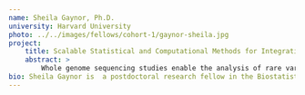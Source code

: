 ```yaml
---
name: Sheila Gaynor, Ph.D.
university: Harvard University
photo: ../../images/fellows/cohort-1/gaynor-sheila.jpg
project:
    title: Scalable Statistical and Computational Methods for Integrating Functional Data in Rare Variant Analysis of Large Whole Genome Sequencing Data
    abstract: >
        Whole genome sequencing studies enable the analysis of rare variants, but conventional rare variant (RV) association tests limit the incorporation of variant function. In this project, I will implement the recently proposed STAAR (variant-Set Test for Association using Annotation infoRmation) method, an RV association method that effectively incorporates multi-dimensional functional annotations to empower RV analysis, in the BioData Catalyst ecosystem. I will leverage the BioData Catalyst to develop a scalable workflow that is accessible to the research community on the Terra platform. I will apply the workflow to identify RVs associated with pulmonary function and glycemic traits in collaboration with TOPMed working groups.
bio: Sheila Gaynor is  a postdoctoral research fellow in the Biostatistics department at the Harvard T.H. Chan School of Public Health, working with Dr. Xihong Lin. Her research focuses on integrative statistical genetic and genomics, network analysis, high performance computing, and computational biology. Gaynor is highly engaged in the TOPMed program, where she is leading analyses on rare variants and functional characterization of trait-associated variants. She completed her PhD in Biostatistics at Harvard University in 2018 with a focus on methods in computational biology and multi-omics.
---
```


